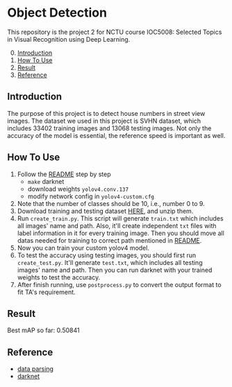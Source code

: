 # Object Detection
This repository is the project 2 for NCTU course IOC5008: Selected Topics in Visual Recognition using Deep Learning.

0. [Introduction](#Introduction)
1. [How To Use](#How-To-Use)
2. [Result](#Result)
3. [Reference](#Reference)

## Introduction
The purpose of this project is to detect house numbers in street view images. The dataset we used in this project is SVHN dataset, which includes 33402 training images and 13068 testing images. Not only the accuracy of the model is essential, the reference speed is important as well.

## How To Use
1. Follow the [README](https://github.com/AlexeyAB/darknet#yolo-v4-v3-and-v2-for-windows-and-linux) step by step
    + `make` darknet
    + download weights `yolov4.conv.137`
    + modify network config in `yolov4-custom.cfg`
2. Note that the number of classes should be 10, i.e., number 0 to 9. 
3. Download training and testing dataset [HERE](https://drive.google.com/drive/u/1/folders/1Ob5oT9Lcmz7g5mVOcYH3QugA7tV3WsSl), and unzip them.
4. Run `create_train.py`. This script will generate `train.txt` which includes all images' name and path. Also, it'll create independent `txt` files with label information in it for every training image. Then you should move all datas needed for training to correct path mentioned in [README](https://github.com/AlexeyAB/darknet#yolo-v4-v3-and-v2-for-windows-and-linux).
5. Now you can train your custom yolov4 model.
6. To test the accuracy using testing images, you should first run `create_test.py`. It'll generate `test.txt`, which includes all testing images' name and path. Then you can run darknet with your trained weights to test the accuracy.
7. After finish running, use `postprocess.py` to convert the output format to fit TA's requirement.



## Result
Best mAP so far: 0.50841
## Reference
+ [data parsing](https://github.com/pavitrakumar78/Street-View-House-Numbers-SVHN-Detection-and-Classification-using-CNN/blob/master/construct_datasets.py)
+ [darknet](https://github.com/AlexeyAB/darknet)
